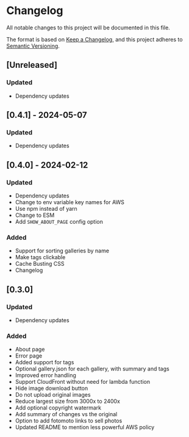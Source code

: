 # Changelog

All notable changes to this project will be documented in this file.

The format is based on [Keep a Changelog](https://keepachangelog.com/en/1.0.0/),
and this project adheres to [Semantic Versioning](https://semver.org/spec/v2.0.0.html).

## [Unreleased]

### Updated

- Dependency updates

## [0.4.1] - 2024-05-07

### Updated

- Dependency updates

## [0.4.0] - 2024-02-12

### Updated

- Dependency updates
- Change to env variable key names for AWS
- Use npm instead of yarn
- Change to ESM
- Add `SHOW_ABOUT_PAGE` config option

### Added
- Support for sorting galleries by name
- Make tags clickable
- Cache Busting CSS
- Changelog

## [0.3.0] 

### Updated

- Dependency updates

### Added
- About page
- Error page
- Added support for tags
- Optional gallery.json for each gallery, with summary and tags
- Improved error handling
- Support CloudFront without need for lambda function
- Hide image download button
- Do not upload original images
- Reduce largest size from 3000x to 2400x
- Add optional copyright watermark
- Add summary of changes vs the original
- Option to add fotomoto links to sell photos
- Updated README to mention less powerful AWS policy
